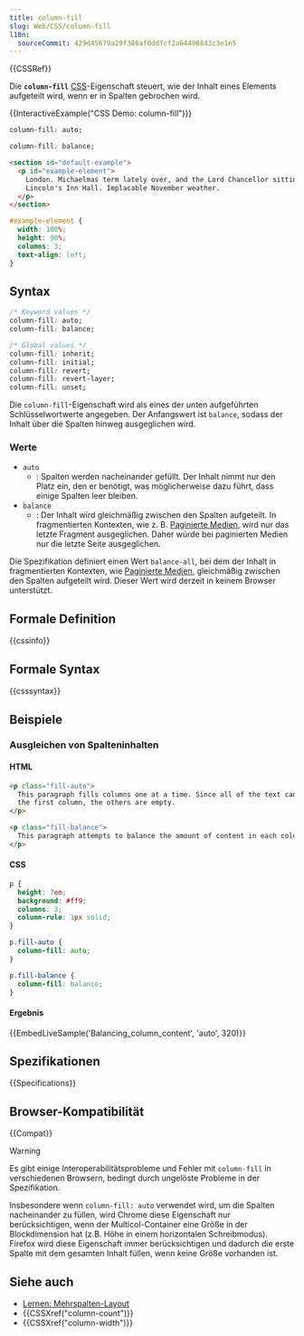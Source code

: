 ```yaml
---
title: column-fill
slug: Web/CSS/column-fill
l10n:
  sourceCommit: 429d45679a29f386af0ddfcf2a64498843c3e1e5
---
```


{{CSSRef}}

Die **`column-fill`** [CSS](/de/docs/Web/CSS)-Eigenschaft steuert, wie der Inhalt eines Elements aufgeteilt wird, wenn er in Spalten gebrochen wird.

{{InteractiveExample("CSS Demo: column-fill")}}

```css interactive-example-choice
column-fill: auto;
```

```css interactive-example-choice
column-fill: balance;
```

```html interactive-example
<section id="default-example">
  <p id="example-element">
    London. Michaelmas term lately over, and the Lord Chancellor sitting in
    Lincoln's Inn Hall. Implacable November weather.
  </p>
</section>
```

```css interactive-example
#example-element {
  width: 100%;
  height: 90%;
  columns: 3;
  text-align: left;
}
```

## Syntax

```css
/* Keyword values */
column-fill: auto;
column-fill: balance;

/* Global values */
column-fill: inherit;
column-fill: initial;
column-fill: revert;
column-fill: revert-layer;
column-fill: unset;
```

Die `column-fill`-Eigenschaft wird als eines der unten aufgeführten Schlüsselwortwerte angegeben. Der Anfangswert ist `balance`, sodass der Inhalt über die Spalten hinweg ausgeglichen wird.

### Werte

- `auto`
  - : Spalten werden nacheinander gefüllt. Der Inhalt nimmt nur den Platz ein, den er benötigt, was möglicherweise dazu führt, dass einige Spalten leer bleiben.
- `balance`
  - : Der Inhalt wird gleichmäßig zwischen den Spalten aufgeteilt. In fragmentierten Kontexten, wie z. B. [Paginierte Medien](/de/docs/Web/CSS/CSS_paged_media), wird nur das letzte Fragment ausgeglichen. Daher würde bei paginierten Medien nur die letzte Seite ausgeglichen.

Die Spezifikation definiert einen Wert `balance-all`, bei dem der Inhalt in fragmentierten Kontexten, wie [Paginierte Medien](/de/docs/Web/CSS/CSS_paged_media), gleichmäßig zwischen den Spalten aufgeteilt wird. Dieser Wert wird derzeit in keinem Browser unterstützt.

## Formale Definition

{{cssinfo}}

## Formale Syntax

{{csssyntax}}

## Beispiele

### Ausgleichen von Spalteninhalten

#### HTML

```html
<p class="fill-auto">
  This paragraph fills columns one at a time. Since all of the text can fit in
  the first column, the others are empty.
</p>

<p class="fill-balance">
  This paragraph attempts to balance the amount of content in each column.
</p>
```

#### CSS

```css
p {
  height: 7em;
  background: #ff9;
  columns: 3;
  column-rule: 1px solid;
}

p.fill-auto {
  column-fill: auto;
}

p.fill-balance {
  column-fill: balance;
}
```

#### Ergebnis

{{EmbedLiveSample('Balancing_column_content', 'auto', 320)}}

## Spezifikationen

{{Specifications}}

## Browser-Kompatibilität

{{Compat}}

> [!WARNING]
> Es gibt einige Interoperabilitätsprobleme und Fehler mit `column-fill` in verschiedenen Browsern, bedingt durch ungelöste Probleme in der Spezifikation.
>
> Insbesondere wenn `column-fill: auto` verwendet wird, um die Spalten nacheinander zu füllen, wird Chrome diese Eigenschaft nur berücksichtigen, wenn der Multicol-Container eine Größe in der Blockdimension hat (z.B. Höhe in einem horizontalen Schreibmodus). Firefox wird diese Eigenschaft immer berücksichtigen und dadurch die erste Spalte mit dem gesamten Inhalt füllen, wenn keine Größe vorhanden ist.

## Siehe auch

- [Lernen: Mehrspalten-Layout](/de/docs/Learn_web_development/Core/CSS_layout/Multiple-column_Layout)
- {{CSSXref("column-count")}}
- {{CSSXref("column-width")}}
